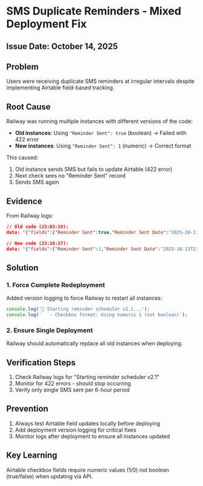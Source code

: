# SMS Duplicate Reminders - Mixed Deployment Fix

## Issue Date: October 14, 2025

## Problem
Users were receiving duplicate SMS reminders at irregular intervals despite implementing Airtable field-based tracking.

## Root Cause
Railway was running multiple instances with different versions of the code:
- **Old instances**: Using `"Reminder Sent": true` (boolean) → Failed with 422 error
- **New instances**: Using `"Reminder Sent": 1` (numeric) → Correct format

This caused:
1. Old instance sends SMS but fails to update Airtable (422 error)
2. Next check sees no "Reminder Sent" record
3. Sends SMS again

## Evidence
From Railway logs:
```json
// Old code (23:03:19):
data: '{"fields":{"Reminder Sent":true,"Reminder Sent Date":"2025-10-13T23:03:19.283Z"}}'

// New code (23:16:17):
data: '{"fields":{"Reminder Sent":1,"Reminder Sent Date":"2025-10-13T23:16:17.591Z"}}'
```

## Solution

### 1. Force Complete Redeployment
Added version logging to force Railway to restart all instances:
```javascript
console.log('🚀 Starting reminder scheduler v2.1...');
console.log('   - Checkbox format: Using numeric 1 (not boolean)');
```

### 2. Ensure Single Deployment
Railway should automatically replace all old instances when deploying.

## Verification Steps
1. Check Railway logs for "Starting reminder scheduler v2.1"
2. Monitor for 422 errors - should stop occurring
3. Verify only single SMS sent per 6-hour period

## Prevention
1. Always test Airtable field updates locally before deploying
2. Add deployment version logging for critical fixes
3. Monitor logs after deployment to ensure all instances updated

## Key Learning
Airtable checkbox fields require numeric values (1/0) not boolean (true/false) when updating via API.
